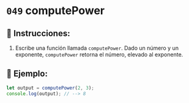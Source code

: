# `049` computePower

## 📝 Instrucciones:

1. Escribe una función llamada `computePower`. Dado un número y un exponente, `computePower` retorna el número, elevado al exponente. 

## 📎 Ejemplo:

```Javascript
let output = computePower(2, 3);
console.log(output); // --> 8
```
